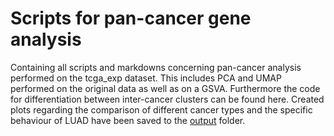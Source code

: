 # Scripts for pan-cancer gene analysis
Containing all scripts and markdowns concerning pan-cancer analysis performed on the tcga_exp dataset. This includes PCA and UMAP performed on the original data as well as on a GSVA. Furthermore the code for differentiation between inter-cancer clusters can be found here. Created plots regarding the comparison of different cancer types and the specific behaviour of LUAD have been saved to the [output](/output) folder.
